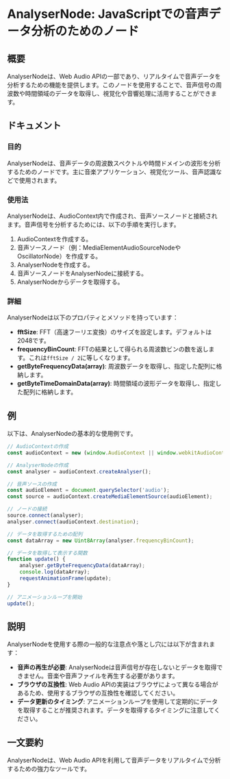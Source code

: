 <!--
Meta Description: # AnalyserNode: JavaScriptでの音声データ分析のためのノード ## 概要 AnalyserNodeは、Web Audio APIの一部であり、リアルタイムで音声データを分析するための機能を提供します。このノードを使用することで、音声信号の周波数や時間領域のデータを取得し、視覚...
Meta Keywords: const, audiocontext, analyser, analysernodeは, audio
-->

# AnalyserNode: JavaScriptでの音声データ分析のためのノード

## 概要
AnalyserNodeは、Web Audio APIの一部であり、リアルタイムで音声データを分析するための機能を提供します。このノードを使用することで、音声信号の周波数や時間領域のデータを取得し、視覚化や音響処理に活用することができます。

## ドキュメント
### 目的
AnalyserNodeは、音声データの周波数スペクトルや時間ドメインの波形を分析するためのノードです。主に音楽アプリケーション、視覚化ツール、音声認識などで使用されます。

### 使用法
AnalyserNodeは、AudioContext内で作成され、音声ソースノードと接続されます。音声信号を分析するためには、以下の手順を実行します。

1. AudioContextを作成する。
2. 音声ソースノード（例：MediaElementAudioSourceNodeやOscillatorNode）を作成する。
3. AnalyserNodeを作成する。
4. 音声ソースノードをAnalyserNodeに接続する。
5. AnalyserNodeからデータを取得する。

### 詳細
AnalyserNodeは以下のプロパティとメソッドを持っています：

- **fftSize**: FFT（高速フーリエ変換）のサイズを設定します。デフォルトは2048です。
- **frequencyBinCount**: FFTの結果として得られる周波数ビンの数を返します。これは`fftSize / 2`に等しくなります。
- **getByteFrequencyData(array)**: 周波数データを取得し、指定した配列に格納します。
- **getByteTimeDomainData(array)**: 時間領域の波形データを取得し、指定した配列に格納します。

## 例
以下は、AnalyserNodeの基本的な使用例です。

```javascript
// AudioContextの作成
const audioContext = new (window.AudioContext || window.webkitAudioContext)();

// AnalyserNodeの作成
const analyser = audioContext.createAnalyser();

// 音声ソースの作成
const audioElement = document.querySelector('audio');
const source = audioContext.createMediaElementSource(audioElement);

// ノードの接続
source.connect(analyser);
analyser.connect(audioContext.destination);

// データを取得するための配列
const dataArray = new Uint8Array(analyser.frequencyBinCount);

// データを取得して表示する関数
function update() {
    analyser.getByteFrequencyData(dataArray);
    console.log(dataArray);
    requestAnimationFrame(update);
}

// アニメーションループを開始
update();
```

## 説明
AnalyserNodeを使用する際の一般的な注意点や落とし穴には以下が含まれます：

- **音声の再生が必要**: AnalyserNodeは音声信号が存在しないとデータを取得できません。音楽や音声ファイルを再生する必要があります。
- **ブラウザの互換性**: Web Audio APIの実装はブラウザによって異なる場合があるため、使用するブラウザの互換性を確認してください。
- **データ更新のタイミング**: アニメーションループを使用して定期的にデータを取得することが推奨されます。データを取得するタイミングに注意してください。

## 一文要約
AnalyserNodeは、Web Audio APIを利用して音声データをリアルタイムで分析するための強力なツールです。